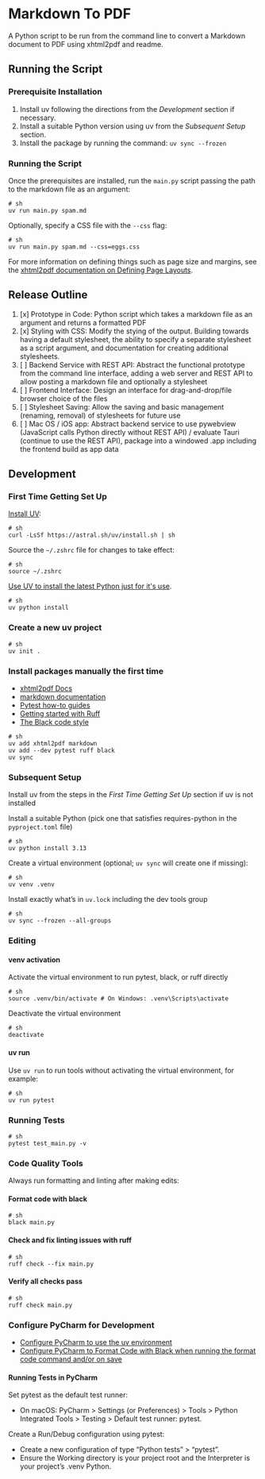 # Markdown To PDF

A Python script to be run from the command line to convert a Markdown document to PDF using xhtml2pdf and readme.

## Running the Script

### Prerequisite Installation

1. Install uv following the directions from the *Development* section if necessary.
2. Install a suitable Python version using uv from the *Subsequent Setup* section.
3. Install the package by running the command: `uv sync --frozen`

### Running the Script

Once the prerequisites are installed, run the `main.py` script passing the path to the markdown file as an argument:

```shell
# sh
uv run main.py spam.md
```

Optionally, specify a CSS file with the `--css` flag:

```shell
# sh
uv run main.py spam.md --css=eggs.css
```

For more information on defining things such as page size and margins, see the [xhtml2pdf documentation on Defining Page Layouts](https://xhtml2pdf.readthedocs.io/en/latest/format_html.html#pages).

## Release Outline

1. [x] Prototype in Code: Python script which takes a markdown file as an argument and returns a formatted PDF
2. [x] Styling with CSS: Modify the stying of the output. Building towards having a default stylesheet, the ability to specify a separate stylesheet as a script argument, and documentation for creating additional stylesheets.
3. [ ] Backend Service with REST API: Abstract the functional prototype from the command line interface, adding a web server and REST API to allow posting a markdown file and optionally a stylesheet
4. [ ] Frontend Interface: Design an interface for drag-and-drop/file browser choice of the files
5. [ ] Stylesheet Saving: Allow the saving and basic management (renaming, removal) of stylesheets for future use
6. [ ] Mac OS / iOS app: Abstract backend service to use pywebview (JavaScript calls Python directly without REST API) / evaluate Tauri (continue to use the REST API), package into a windowed .app including the frontend build as app data 

## Development

### First Time Getting Set Up

[Install UV](https://docs.astral.sh/uv/getting-started/installation/):

```shell
# sh
curl -LsSf https://astral.sh/uv/install.sh | sh
```

Source the `~/.zshrc` file for changes to take effect:

```shell
# sh
source ~/.zshrc
```

[Use UV to install the latest Python just for it's use](https://docs.astral.sh/uv/guides/install-python/).

```shell
# sh
uv python install
```

### Create a new uv project

```shell
# sh
uv init .
```

### Install packages manually the first time

- [xhtml2pdf Docs](https://xhtml2pdf.readthedocs.io/en/latest/quickstart.html)
- [markdown documentation](https://python-markdown.github.io/reference/)
- [Pytest how-to guides](https://docs.pytest.org/en/stable/how-to/index.html)
- [Getting started with Ruff](https://docs.astral.sh/ruff/tutorial/#getting-started)
- [The Black code style](https://black.readthedocs.io/en/stable/the_black_code_style/index.html)

```shell
# sh
uv add xhtml2pdf markdown 
uv add --dev pytest ruff black
uv sync
```

### Subsequent Setup

Install uv from the steps in the *First Time Getting Set Up* section if uv is not installed

Install a suitable Python (pick one that satisfies requires-python in the `pyproject.toml` file)

```shell
# sh
uv python install 3.13
```

Create a virtual environment (optional; `uv sync` will create one if missing):

```shell
# sh
uv venv .venv
```

Install exactly what’s in `uv.lock` including the dev tools group

```shell
# sh
uv sync --frozen --all-groups
```

### Editing

#### venv activation

Activate the virtual environment to run pytest, black, or ruff directly

```shell
# sh
source .venv/bin/activate # On Windows: .venv\Scripts\activate
```

Deactivate the virtual environment

```shell
# sh
deactivate
```

#### uv run

Use `uv run` to run tools without activating the virtual environment, for example:

```shell
# sh
uv run pytest
```

### Running Tests

```shell
# sh
pytest test_main.py -v
```

### Code Quality Tools

Always run formatting and linting after making edits:

#### Format code with black

```shell
# sh
black main.py
```

#### Check and fix linting issues with ruff

```shell
# sh
ruff check --fix main.py
```

#### Verify all checks pass

```shell
# sh
ruff check main.py
```

### Configure PyCharm for Development

- [Configure PyCharm to use the uv environment](https://www.jetbrains.com/help/pycharm/uv.html)
- [Configure PyCharm to Format Code with Black when running the format code command and/or on save](https://www.jetbrains.com/help/pycharm/reformat-and-rearrange-code.html#configure-black)

#### Running Tests in PyCharm

Set pytest as the default test runner:
    
- On macOS: PyCharm > Settings (or Preferences) > Tools > Python Integrated Tools > Testing > Default test runner: pytest.

Create a Run/Debug configuration using pytest:

- Create a new configuration of type “Python tests” > “pytest”.
- Ensure the Working directory is your project root and the Interpreter is your project’s .venv Python.
